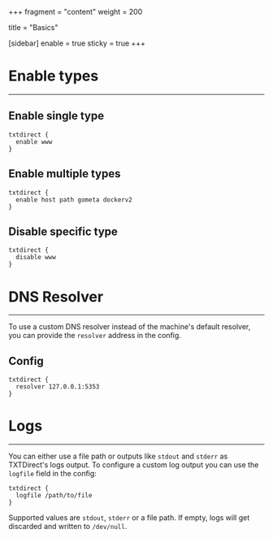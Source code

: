 +++
fragment = "content"
weight = 200

title = "Basics"

[sidebar]
  enable = true
  sticky = true
+++

# Enable types

---

## Enable single type

```
txtdirect {
  enable www
}
```

## Enable multiple types

```
txtdirect {
  enable host path gometa dockerv2
}
```

## Disable specific type

```
txtdirect {
  disable www
}
```

# DNS Resolver

---

To use a custom DNS resolver instead of the machine's default resolver, you can provide the `resolver` address in the config.

## Config

```
txtdirect {
  resolver 127.0.0.1:5353
}
```

# Logs

---

You can either use a file path or outputs like `stdout` and `stderr` as TXTDirect's logs output.
To configure a custom log output you can use the `logfile` field in the config:

```
txtdirect {
  logfile /path/to/file
}
```

Supported values are `stdout`, `stderr` or a file path. If empty, logs will get
discarded and written to `/dev/null`.
